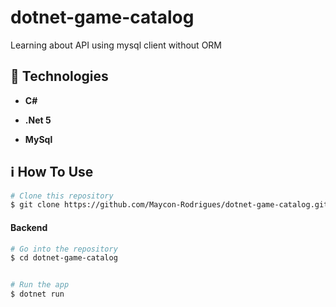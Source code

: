# dotnet-game-catalog
Learning about API using mysql client without ORM

## :rocket: Technologies

- **C#**

- **.Net 5**

- **MySql**

  

## :information_source: How To Use

```bash
# Clone this repository
$ git clone https://github.com/Maycon-Rodrigues/dotnet-game-catalog.git
```

#### Backend

```bash
# Go into the repository
$ cd dotnet-game-catalog


# Run the app
$ dotnet run
```

